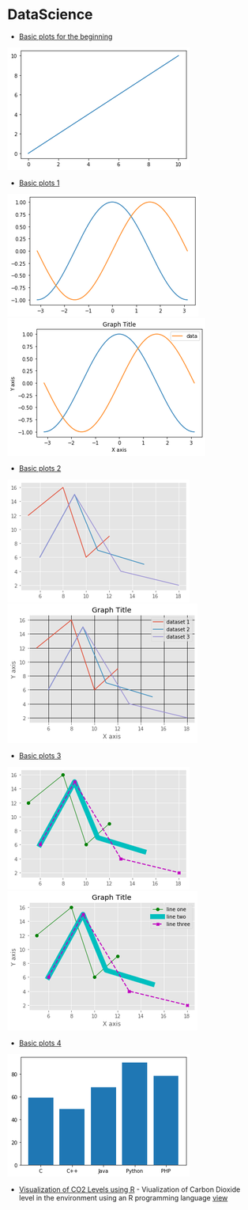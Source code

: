 # DataScience

- [Basic plots for the beginning](https://github.com/vpdesai2020/DataScience/blob/master/NoteBook%20-%20Basic%20plotting/Basic%20plots%20for%20the%20beginning%20.ipynb)

![](https://github.com/vpdesai2020/DataScience/blob/master/NoteBook%20-%20Basic%20plotting/Plots_PNG/Basic_plots.png)

- [Basic plots 1](https://github.com/vpdesai2020/DataScience/blob/master/NoteBook%20-%20Basic%20plotting/Basic%20plots%201.ipynb)

![](https://github.com/vpdesai2020/DataScience/blob/master/NoteBook%20-%20Basic%20plotting/Plots_PNG/Basic_plots_1.png)
![](https://github.com/vpdesai2020/DataScience/blob/master/NoteBook%20-%20Basic%20plotting/Plots_PNG/Basic_plots_1_(1).png)

- [Basic plots 2](https://github.com/vpdesai2020/DataScience/blob/master/NoteBook%20-%20Basic%20plotting/Basic%20plots%202.ipynb)

![](https://github.com/vpdesai2020/DataScience/blob/master/NoteBook%20-%20Basic%20plotting/Plots_PNG/Basic_plots_2.png)
![](https://github.com/vpdesai2020/DataScience/blob/master/NoteBook%20-%20Basic%20plotting/Plots_PNG/Basic_plots_2_(1).png)

- [Basic plots 3](https://github.com/vpdesai2020/DataScience/blob/master/NoteBook%20-%20Basic%20plotting/Basic%20plots%203.ipynb)

![](https://github.com/vpdesai2020/DataScience/blob/master/NoteBook%20-%20Basic%20plotting/Plots_PNG/Basic_plots_3.png)
![](https://github.com/vpdesai2020/DataScience/blob/master/NoteBook%20-%20Basic%20plotting/Plots_PNG/Basic_plots_3_(1).png)

- [Basic plots 4]()

![](https://github.com/vpdesai2020/DataScience/blob/master/NoteBook%20-%20Basic%20plotting/Plots_PNG/Basic_plots_4.png)

- [Visualization of CO2 Levels using R](https://github.com/vpdesai2020/DataScience/tree/master/Visualization%20of%20CO2%20Levels%20in%20R) - Viualization of Carbon Dioxide level in the environment using an R programming language 
[view](https://htmlpreview.github.io/?https://github.com/vpdesai2020/DataScience/blob/master/Visualization%20of%20CO2%20Levels%20in%20R/Visualizing_CO2_levels.html)

